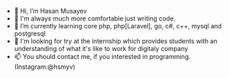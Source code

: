 - 👋 Hi, I’m Hasan Musayev
- 👀 I'm always much more comfortable just writing code. 
- 🌱 I’m currently learning core php, php[Laravel], go, c#, c++, mysql and postgresql
- 💞️ I'm looking for try at the internship which provides students with an understanding of what it's like to work for digitaly company
- 📫 You should contact me, if you interested in programming.(Instagram:@hsmyv)

<!---
hsmyv/hsmyv is a ✨ special ✨ repository because its `README.md` (this file) appears on your GitHub profile.
You can click the Preview link to take a look at your changes.
--->
